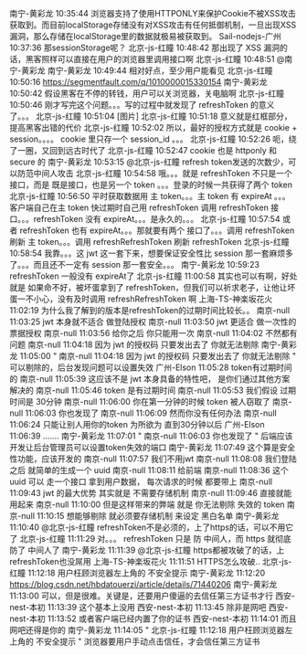 南宁-黄彩龙  10:35:44
浏览器支持了使用HTTPONLY来保护Cookie不被XSS攻击获取到。而目前localStorage存储没有对XSS攻击有任何抵御机制，一旦出现XSS漏洞，那么存储在localStorage里的数据就极易被获取到。
Sail-nodejs-广州  10:37:36
那sessionStorage呢？
北京-js-红瞳  10:48:42
那出现了 XSS 漏洞的话，黑客照样可以直接在用户的浏览器里调用接口啊
北京-js-红瞳  10:48:51
@南宁-黄彩龙 
南宁-黄彩龙  10:49:44
相对好点，至少用户能看见
北京-js-红瞳  10:50:16
https://segmentfault.com/q/1010000015330154
南宁-黄彩龙  10:50:42
假设黑客在不停的转钱，用户可以关浏览器，关电脑啊
北京-js-红瞳  10:50:46
刚才写完这个问题。。。写的过程中就发现了 refreshToken 的意义了。。。
北京-js-红瞳  10:51:04
[图片]
北京-js-红瞳  10:51:18
意义就是红框部分，提高黑客出错的代价
北京-js-红瞳  10:52:02
所以，最好的授权方式就是 cookie + session。。。。 cookie 里只存一个 session_id 。。。
北京-js-红瞳  10:52:26
呃，绕了一圈，又回到远古时代了
北京-js-红瞳  10:52:47
cookie 也是 httponly 和 secure 的
南宁-黄彩龙  10:53:15
@北京-js-红瞳 refresh token发送的次数少，可以防范中间人攻击
北京-js-红瞳  10:54:58
哦。。。就是 refreshToken 不只是一个接口，而是 既是接口，也是另一个 token 。。。登录的时候一共获得了两个 token
北京-js-红瞳  10:56:50
平时获取数据用 主 token。。。主 token 有  expireAt 。。。 客户端自己在主 token 快过期时自己用 refreshToken 调用 refreshToken 接口。。。refreshToken 没有 expireAt。。。是永久的。。。
北京-js-红瞳  10:57:54
或者 refreshToken 也有 expireAt。。。那就要有两个 接口了。。。调用 refreshToken 刷新 主 token。。。调用 refreshRefreshToken 刷新 refreshToken
北京-js-红瞳  10:58:54
我靠。。。这 jwt 这一套下来，想要保证安全性比 session 那一套麻烦多了。。。而且还不一定有 session 那一套安全。。。
南宁-黄彩龙  10:59:23
refreshToken 一般没有 expireAt了
北京-js-红瞳  11:00:58
其实也可以有啊，好处就是 如果命不好，被坏蛋拿到了 refreshToken，但我们可以祈求老子，让他让坏蛋一不小心，没有及时调用 refreshRefreshToken 啊
上海-TS-神楽坂花火  11:02:19
为什么我了解到的版本是refreshToken的过期时间比较长。。
南京-null  11:03:25
jwt  本身就不适合 做登陆授权
南京-null  11:03:50
jwt 更适合  做一次性的 票据授权
南京-null  11:03:56
给你之后 你只能用一次
南京-null  11:04:02
不然都有问题
南京-null  11:04:18
因为 jwt 的授权码 只要发出去了  你就无法剔除
南宁-黄彩龙  11:05:00
" 南京-null 11:04:18
因为 jwt 的授权码 只要发出去了  你就无法剔除 "
 可以剔除的，后台发现问题可以设置失效
广州-Elson  11:05:28
token有过期时间的
南京-null  11:05:39
这应该不是 jwt 本身具备的特性吧， 是你们通过其他方案解决的
南京-null  11:05:46
token  是有过期时间
南京-null  11:05:53
我们假设 过期时间是 30分钟
南京-null  11:06:00
你在第一分钟的时候 token 被人窃取了
南京-null  11:06:03
你也发现了
南京-null  11:06:09
然而你没有任何办法
南京-null  11:06:24
只能让别人用你的token  为所欲为  直到30分钟以后
广州-Elson  11:06:39
.......
南宁-黄彩龙  11:07:01
" 南京-null 11:06:03
你也发现了 "
 后端应该开发让后台管理员可以设置token失效的端口
南宁-黄彩龙  11:07:49
这个算是安全性功能，应该开发的
南京-null  11:07:57
我们不用jwt
南京-null  11:08:08
我们登陆之后 就简单的生成一个 uuid
南京-null  11:08:11
给前端
南京-null  11:08:36
这个uuid  可以 走一个接口 拿到用户数据，  每次请求的时候 都要带上
南京-null  11:09:43
jwt 的最大优势  其实就是 不需要存储机制
南京-null  11:09:46
直接就能用起来
南京-null  11:10:00
但是这样带来的弊端 就是 你无法剔除 失效的  token
南京-null  11:10:15
想能够剔除   就必须要存储机制  来设定  黑白名单
南宁-黄彩龙  11:10:40
@北京-js-红瞳 refreshToken不是必须的，上了https的话，可以不用它了
北京-js-红瞳  11:11:29
对。。。 refreshToken 只是 防 中间人，而 https 就彻底防了 中间人了
南宁-黄彩龙  11:11:39
@北京-js-红瞳 https都被攻破了的话，上refreshToken也没屌用
上海-TS-神楽坂花火  11:11:51
HTTPS怎么攻破..
北京-js-红瞳  11:12:18
用户枉顾浏览器左上角的 不安全提示
南宁-黄彩龙  11:12:20
https://blog.csdn.net/hbdatouerzi/article/details/71440206
南宁-黄彩龙  11:13:00
可以，但是很难。关键是，还要用户傻逼的去信任第三方证书才行
西安-nest-本初  11:13:39
这个基本上没用
西安-nest-本初  11:13:45
除非是网吧
西安-nest-本初  11:13:52
或者客户端已经内置了你的证书
西安-nest-本初  11:14:01
而且网吧还得是你的
南宁-黄彩龙  11:14:05
" 北京-js-红瞳 11:12:18
用户枉顾浏览器左上角的 不安全提示 "
 浏览器要用户手动点击信任，才会信任第三方证书
